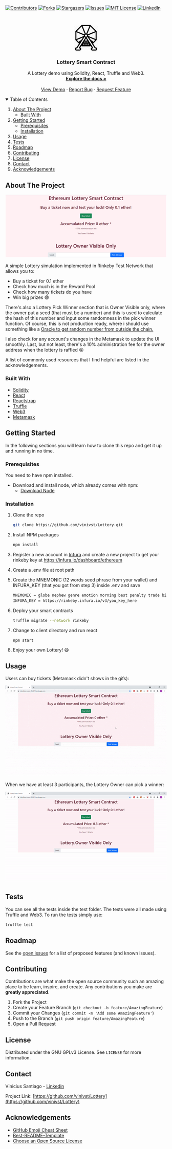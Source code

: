 <!--
*** Thanks for checking out the Best-README-Template. If you have a suggestion
*** that would make this better, please fork the repo and create a pull request
*** or simply open an issue with the tag "enhancement".
*** Thanks again! Now go create something AMAZING! :D
-->

<!-- PROJECT SHIELDS -->
<!--
*** I'm using markdown "reference style" links for readability.
*** Reference links are enclosed in brackets [ ] instead of parentheses ( ).
*** See the bottom of this document for the declaration of the reference variables
*** for contributors-url, forks-url, etc. This is an optional, concise syntax you may use.
*** https://www.markdownguide.org/basic-syntax/#reference-style-links
-->

[![Contributors][contributors-shield]][contributors-url]
[![Forks][forks-shield]][forks-url]
[![Stargazers][stars-shield]][stars-url]
[![Issues][issues-shield]][issues-url]
[![MIT License][license-shield]][license-url]
[![LinkedIn][linkedin-shield]][linkedin-url]

<!-- PROJECT LOGO -->
<br />
<p align="center">
  <a href="https://desolate-ocean-45261.herokuapp.com/">
    <img src="https://raw.githubusercontent.com/vinivst/LotteryClient/00e42e4d48bcdd8cdae19d0df1e48d2ab2289824/public/lottery.png" alt="Logo" width="80" height="80">
  </a>

  <h3 align="center">Lottery Smart Contract</h3>

  <p align="center">
    A Lottery demo using Solidity, React, Truffle and Web3.
    <br />
    <a href="https://github.com/vinivst/Lottery/#getting-started"><strong>Explore the docs »</strong></a>
    <br />
    <br />
    <a href="https://desolate-ocean-45261.herokuapp.com/">View Demo</a>
    ·
    <a href="https://github.com/vinivst/Lottery/issues">Report Bug</a>
    ·
    <a href="https://github.com/vinivst/Lottery/issues">Request Feature</a>
  </p>
</p>

<!-- TABLE OF CONTENTS -->
<details open="open">
  <summary>Table of Contents</summary>
  <ol>
    <li>
      <a href="#about-the-project">About The Project</a>
      <ul>
        <li><a href="#built-with">Built With</a></li>
      </ul>
    </li>
    <li>
      <a href="#getting-started">Getting Started</a>
      <ul>
        <li><a href="#prerequisites">Prerequisites</a></li>
        <li><a href="#installation">Installation</a></li>
      </ul>
    </li>
    <li><a href="#usage">Usage</a></li>
    <li><a href="#tests">Tests</a></li>
    <li><a href="#roadmap">Roadmap</a></li>
    <li><a href="#contributing">Contributing</a></li>
    <li><a href="#license">License</a></li>
    <li><a href="#contact">Contact</a></li>
    <li><a href="#acknowledgements">Acknowledgements</a></li>
  </ol>
</details>

<!-- ABOUT THE PROJECT -->

## About The Project

[![Product Name Screen Shot][product-screenshot]](https://desolate-ocean-45261.herokuapp.com/)

A simple Lottery simulation implemented in Rinkeby Test Network that allows you to:

- Buy a ticket for 0.1 ether
- Check how much is in the Reward Pool
- Check how many tickets do you have
- Win big prizes :smile:

There's also a Lottery Pick Winner section that is Owner Visible only, where the owner put a seed (that must be a number) and this is used to calculate the hash of this number and input some randomness in the pick winner function. Of course, this is not production ready, where i should use something like a [Oracle to get random number from outside the chain.](https://docs.chain.link/docs/get-a-random-number/)

I also check for any account's changes in the Metamask to update the UI smoothly. Last, but not least, there's a 10% administration fee for the owner address when the lottery is raffled :stuck_out_tongue_winking_eye:

A list of commonly used resources that I find helpful are listed in the acknowledgements.

### Built With

- [Solidity](https://soliditylang.org/)
- [React](https://reactjs.org/)
- [Reactstrap](https://reactstrap.github.io/)
- [Truffle](https://www.trufflesuite.com/)
- [Web3](https://web3js.readthedocs.io/)
- [Metamask](https://metamask.io/)

<!-- GETTING STARTED -->

## Getting Started

In the following sections you will learn how to clone this repo and get it up and running in no time.

### Prerequisites

You need to have npm installed.

- Download and install node, which already comes with npm:
  - [Download Node](https://nodejs.org/en/download/)

### Installation

1. Clone the repo
   ```sh
   git clone https://github.com/vinivst/Lottery.git
   ```
2. Install NPM packages
   ```sh
   npm install
   ```
3. Register a new account in [Infura](https://infura.io/) and create a new project to get your rinkeby key at
   https://infura.io/dashboard/ethereum

4. Create a .env file at root path

5. Create the MNEMONIC (12 words seed phrase from your wallet) and INFURA_KEY (that you got from step 3) inside .env and save
   ```sh
   MNEMONIC = globe nephew genre emotion morning best penalty trade bid glare unaware dragon
   INFURA_KEY = https://rinkeby.infura.io/v3/you_key_here
   ```
6. Deploy your smart contracts
   ```sh
   truffle migrate --network rinkeby
   ```
7. Change to client directory and run react
   ```sh
   npm start
   ```
8. Enjoy your own Lottery! :smile:

<!-- USAGE EXAMPLES -->

## Usage

Users can buy tickets (Metamask didn't shows in the gifs):

![Buy Tickets](https://raw.githubusercontent.com/vinivst/LotteryClient/00e42e4d48bcdd8cdae19d0df1e48d2ab2289824/public/buyTicket.gif)

When we have at least 3 participants, the Lottery Owner can pick a winner:

![Pick Winner](https://raw.githubusercontent.com/vinivst/LotteryClient/00e42e4d48bcdd8cdae19d0df1e48d2ab2289824/public/pickWinner.gif)

<!-- TESTS -->

## Tests

You can see all the tests inside the test folder. The tests were all made using Truffle and Web3. To run the tests simply use:

```sh
truffle test
```

<!-- ROADMAP -->

## Roadmap

See the [open issues](https://github.com/vinivst/Lottery/issues) for a list of proposed features (and known issues).

<!-- CONTRIBUTING -->

## Contributing

Contributions are what make the open source community such an amazing place to be learn, inspire, and create. Any contributions you make are **greatly appreciated**.

1. Fork the Project
2. Create your Feature Branch (`git checkout -b feature/AmazingFeature`)
3. Commit your Changes (`git commit -m 'Add some AmazingFeature'`)
4. Push to the Branch (`git push origin feature/AmazingFeature`)
5. Open a Pull Request

<!-- LICENSE -->

## License

Distributed under the GNU GPLv3 License. See `LICENSE` for more information.

<!-- CONTACT -->

## Contact

Vinicius Santiago - [Linkedin](https://www.linkedin.com/in/vinivst/)

Project Link: [https://github.com/vinivst/Lottery](https://github.com/vinivst/Lottery)

<!-- ACKNOWLEDGEMENTS -->

## Acknowledgements

- [GitHub Emoji Cheat Sheet](https://www.webpagefx.com/tools/emoji-cheat-sheet)
- [Best-README-Template](https://github.com/othneildrew/Best-README-Template)
- [Choose an Open Source License](https://choosealicense.com)

<!-- MARKDOWN LINKS & IMAGES -->
<!-- https://www.markdownguide.org/basic-syntax/#reference-style-links -->

[contributors-shield]: https://img.shields.io/github/contributors/vinivst/Lottery.svg?style=for-the-badge
[contributors-url]: https://github.com/vinivst/Lottery/graphs/contributors
[forks-shield]: https://img.shields.io/github/forks/vinivst/Lottery.svg?style=for-the-badge
[forks-url]: https://github.com/vinivst/Lottery/network/members
[stars-shield]: https://img.shields.io/github/stars/vinivst/Lottery.svg?style=for-the-badge
[stars-url]: https://github.com/vinivst/Lottery/stargazers
[issues-shield]: https://img.shields.io/github/issues/vinivst/Lottery.svg?style=for-the-badge
[issues-url]: https://github.com/vinivst/Lottery/issues
[license-shield]: https://img.shields.io/github/license/vinivst/Lottery.svg?style=for-the-badge
[license-url]: https://github.com/vinivst/Lottery/blob/master/LICENSE.txt
[linkedin-shield]: https://img.shields.io/badge/-LinkedIn-black.svg?style=for-the-badge&logo=linkedin&colorB=555
[linkedin-url]: https://www.linkedin.com/in/vinivst/
[product-screenshot]: https://raw.githubusercontent.com/vinivst/LotteryClient/00e42e4d48bcdd8cdae19d0df1e48d2ab2289824/public/product-screenshot.png
